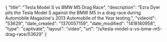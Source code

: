 {
    "title": "Tesla Model S vs BMW M5 Drag Race",
    "description": "Ezra Dyer pits the Tesla Model S against the BMW M5 in a drag race during Automobile Magazine's 2013 Automobile of the Year testing.",
    "videoid": "53629",
    "date_created": "1370057159",
    "date_modified": "1418180958",
    "type": "captivate",
    "layout": "video",
    "url": "\/v\/tesla-model-s-vs-bmw-m5-drag-race\/53629"
}